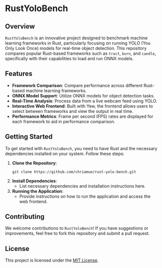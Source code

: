 # RustYoloBench

## Overview
`RustYoloBench` is an innovative project designed to benchmark machine learning frameworks in Rust, particularly focusing on running YOLO (You Only Look Once) models for real-time object detection. This repository compares popular Rust-based frameworks such as `tract`, `burn`, and `candle`, specifically with their capabilities to load and run ONNX models.

## Features
- **Framework Comparison**: Compare performance across different Rust-based machine learning frameworks.
- **ONNX Model Support**: Utilize ONNX models for object detection tasks.
- **Real-Time Analysis**: Process data from a live webcam feed using YOLO.
- **Interactive Web Frontend**: Built with Yew, the frontend allows users to select between frameworks and view the output in real time.
- **Performance Metrics**: Frame per second (FPS) rates are displayed for each framework to aid in performance comparison.

## Getting Started
To get started with `RustYoloBench`, you need to have Rust and the necessary dependencies installed on your system. Follow these steps:

1. **Clone the Repository**:
   ```
   git clone https://github.com/chriamue/rust-yolo-bench.git
   ```
2. **Install Dependencies**:
   - List necessary dependencies and installation instructions here.
3. **Running the Application**:
   - Provide instructions on how to run the application and access the web frontend.

## Contributing
We welcome contributions to `RustYoloBench`! If you have suggestions or improvements, feel free to fork this repository and submit a pull request.

## License
This project is licensed under the [MIT License](LICENSE).
